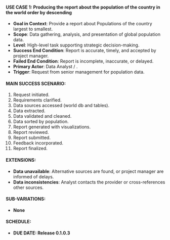 #### **USE CASE 1: Producing the report about the population of the country in the world order by descending**

- **Goal in Context**: Provide a report about Populations of the country largest to smallest.
- **Scope**: Data gathering, analysis, and presentation of global population data.
- **Level**: High-level task supporting strategic decision-making.
- **Success End Condition**: Report is accurate, timely, and accepted by project manager.
- **Failed End Condition**: Report is incomplete, inaccurate, or delayed.
- **Primary Actor**: Data Analyst / .
- **Trigger**: Request from senior management for population data.

#### **MAIN SUCCESS SCENARIO**:
1. Request initiated.
2. Requirements clarified.
3. Data sources accessed (world db and tables).
4. Data extracted.
5. Data validated and cleaned.
6. Data sorted by population.
7. Report generated with visualizations.
8. Report reviewed.
9. Report submitted.
10. Feedback incorporated.
11. Report finalized.

#### **EXTENSIONS**:
- **Data unavailable**: Alternative sources are found, or project manager are informed of delays.
- **Data inconsistencies**: Analyst contacts the provider or cross-references other sources.

#### **SUB-VARIATIONS**:
- **None**

#### **SCHEDULE**:
- **DUE DATE: Release 0.1.0.3**

